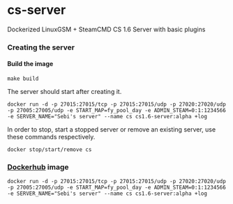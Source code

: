 # cs-server
Dockerized LinuxGSM + SteamCMD CS 1.6 Server with basic plugins

### Creating the server

#### Build the image

```
make build
```

The server should start after creating it.
```
docker run -d -p 27015:27015/tcp -p 27015:27015/udp -p 27020:27020/udp -p 27005:27005/udp -e START_MAP=fy_pool_day -e ADMIN_STEAM=0:1:1234566 -e SERVER_NAME="Sebi's server" --name cs cs1.6-server:alpha +log
```
In order to stop, start a stopped server or remove an existing server, use these commands respectively.

```
docker stop/start/remove cs
```

### [Dockerhub](https://hub.docker.com/r/sebiglesias/cs1.6-server/) image
```
docker run -d -p 27015:27015/tcp -p 27015:27015/udp -p 27020:27020/udp -p 27005:27005/udp -e START_MAP=fy_pool_day -e ADMIN_STEAM=0:1:1234566 -e SERVER_NAME="Sebi's server" --name cs cs1.6-server:alpha +log
```

